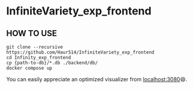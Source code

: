 # InfiniteVariety_exp_frontend

## HOW TO USE
```
git clone --recursive https://github.com/Haur514/InfiniteVariety_exp_frontend
cd Infinity_exp_frontend
cp {path-to-db}/*.db ./backend/db/
docker compose up
```
You can easily appreciate an optimized visualizer from [localhost:3080](http://localhost:3080)😄.
